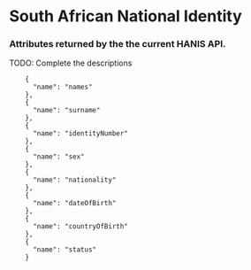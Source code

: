 # South African National Identity

### Attributes returned by the the current HANIS API.

TODO: Complete the descriptions

```
    {
      "name": "names"
    },
    {
      "name": "surname"
    },
    {
      "name": "identityNumber"
    },
    {
      "name": "sex"
    },
    {
      "name": "nationality"
    },
    {
      "name": "dateOfBirth"
    },
    {
      "name": "countryOfBirth"
    },
    {
      "name": "status"
    }
``` 